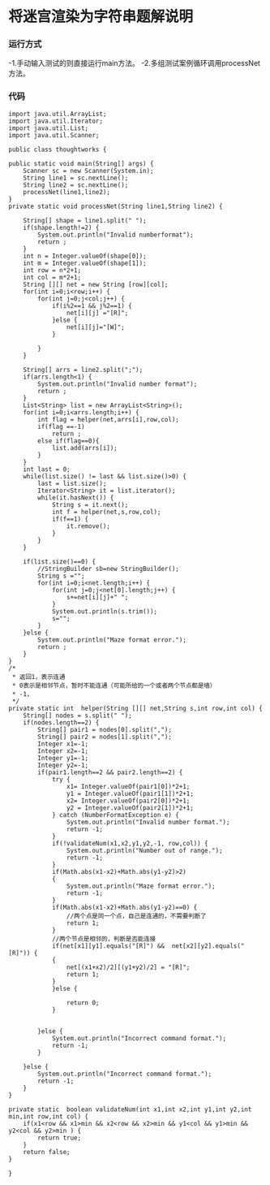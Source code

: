 # 将迷宫渲染为字符串题解说明
### 运行方式
-1.手动输入测试的则直接运行main方法。
-2.多组测试案例循环调用processNet方法。
### 代码


	import java.util.ArrayList;
	import java.util.Iterator;
	import java.util.List;
	import java.util.Scanner;

	public class thoughtworks {

	public static void main(String[] args) {
		Scanner sc = new Scanner(System.in);
		String line1 = sc.nextLine();
		String line2 = sc.nextLine();
		processNet(line1,line2);
	}
	private static void processNet(String line1,String line2) {
		
		String[] shape = line1.split(" ");
		if(shape.length!=2) {
			System.out.println("Invalid numberformat");
			return ;
		}
		int n = Integer.valueOf(shape[0]);
		int m = Integer.valueOf(shape[1]);
		int row = n*2+1;
		int col = m*2+1;
		String [][] net = new String [row][col];
		for(int i=0;i<row;i++) {
			for(int j=0;j<col;j++) {
				if(i%2==1 && j%2==1) {
					net[i][j] ="[R]";
				}else {
					net[i][j]="[W]";
				}
				
			}
		}
		
		String[] arrs = line2.split(";");
		if(arrs.length<1) {
			System.out.println("Invalid number format");
			return ;
		}
		List<String> list = new ArrayList<String>();
		for(int i=0;i<arrs.length;i++) {
			int flag = helper(net,arrs[i],row,col);
			if(flag ==-1)
				return ;
			else if(flag==0){
				list.add(arrs[i]);
			}
		}
		int last = 0;
		while(list.size() != last && list.size()>0) {
			last = list.size();
			Iterator<String> it = list.iterator();
			while(it.hasNext()) {
				String s = it.next();
				int f = helper(net,s,row,col);
				if(f==1) {
					it.remove();
				}
			}
		}
		
		if(list.size()==0) {
			//StringBuilder sb=new StringBuilder();
			String s ="";
			for(int i=0;i<net.length;i++) {
				for(int j=0;j<net[0].length;j++) {
					s+=net[i][j]+" ";
				}				
				System.out.println(s.trim());
				s="";
			}
		}else {
			System.out.println("Maze format error.");
			return ;
		}
	}
	/*
	 * 返回1，表示连通
	 * 0表示是相邻节点，暂时不能连通（可能所给的一个或者两个节点都是墙）
	 * -1，
	 */
	private static int  helper(String [][] net,String s,int row,int col) {
		String[] nodes = s.split(" ");
		if(nodes.length==2) {
			String[] pair1 = nodes[0].split(",");
			String[] pair2 = nodes[1].split(",");
			Integer x1=-1; 
			Integer x2=-1; 
			Integer y1=-1; 
			Integer y2=-1; 
			if(pair1.length==2 && pair2.length==2) {
				try {
					x1= Integer.valueOf(pair1[0])*2+1;
					y1 = Integer.valueOf(pair1[1])*2+1;
					x2= Integer.valueOf(pair2[0])*2+1;
					y2 = Integer.valueOf(pair2[1])*2+1;
				} catch (NumberFormatException e) {
					System.out.println("Invalid number format.");
					return -1;
				}
				if(!validateNum(x1,x2,y1,y2,-1, row,col)) {
					System.out.println("Number out of range.");
					return -1;
				}
				if(Math.abs(x1-x2)+Math.abs(y1-y2)>2)
				{
					System.out.println("Maze format error.");
					return -1;
				}
				if(Math.abs(x1-x2)+Math.abs(y1-y2)==0) {
					//两个点是同一个点，自己是连通的，不需要判断了
					return 1;
				}
				//两个节点是相邻的，判断是否能连接
				if(net[x1][y1].equals("[R]") &&  net[x2][y2].equals("[R]")) {
				{	
					net[(x1+x2)/2][(y1+y2)/2] = "[R]";
					return 1;
				}
				}else {
					
					return 0;
				}
				
				
			}else {
				System.out.println("Incorrect command format​.");
				return -1;
			}
			
		}else {
			System.out.println("Incorrect command format​.");
			return -1;			
		}
	}

	private static  boolean validateNum(int x1,int x2,int y1,int y2,int min,int row,int col) {
		if(x1<row && x1>min && x2<row && x2>min && y1<col && y1>min && y2<col && y2>min ) {
			return true;
		}
		return false;
	}
	
	}



